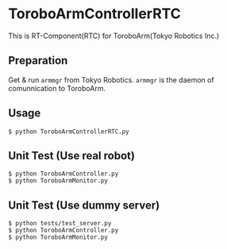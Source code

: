 ToroboArmControllerRTC
======================

This is RT-Component(RTC) for ToroboArm(Tokyo Robotics Inc.)

Preparation
-----------
Get & run `armmgr` from Tokyo Robotics.
`armmgr` is the daemon of comunnication to ToroboArm.

Usage
-----------
```
$ python ToroboArmControllerRTC.py
```

Unit Test (Use real robot)
-----------
```
$ python ToroboArmController.py
$ python ToroboArmMonitor.py
```

Unit Test (Use dummy server)
-----------
```
$ python tests/test_server.py
$ python ToroboArmController.py
$ python ToroboArmMonitor.py
```
